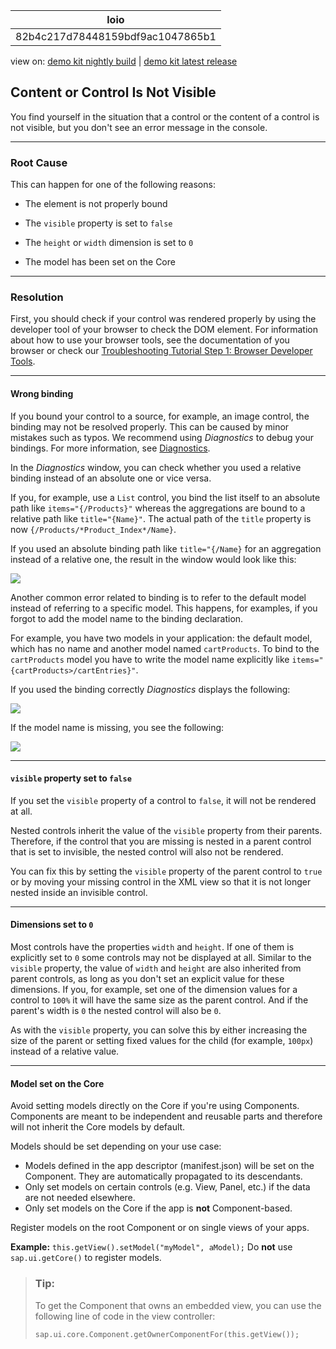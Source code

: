 <!-- copy82b4c217d78448159bdf9ac1047865b1 -->

| loio |
| -----|
| 82b4c217d78448159bdf9ac1047865b1 |

<div id="loio">

view on: [demo kit nightly build](https://openui5nightly.hana.ondemand.com/#/topic/82b4c217d78448159bdf9ac1047865b1) | [demo kit latest release](https://openui5.hana.ondemand.com/#/topic/82b4c217d78448159bdf9ac1047865b1)</div>

## Content or Control Is Not Visible

You find yourself in the situation that a control or the content of a control is not visible, but you don't see an error message in the console.

***

<a name="copy82b4c217d78448159bdf9ac1047865b1__section_mng_k2v_tz"/>

### Root Cause

This can happen for one of the following reasons:

-   The element is not properly bound

-   The `visible` property is set to `false`

-   The `height` or `width` dimension is set to `0`

-   The model has been set on the Core


***

<a name="copy82b4c217d78448159bdf9ac1047865b1__section_edr_n2v_tz"/>

### Resolution

First, you should check if your control was rendered properly by using the developer tool of your browser to check the DOM element. For information about how to use your browser tools, see the documentation of you browser or check our [Troubleshooting Tutorial Step 1: Browser Developer Tools](Step_1_Browser_Developer_Tools_eadd60a.md).

***

#### Wrong binding

If you bound your control to a source, for example, an image control, the binding may not be resolved properly. This can be caused by minor mistakes such as typos. We recommend using *Diagnostics* to debug your bindings. For more information, see [Diagnostics](Diagnostics_6ec18e8.md#loio6ec18e80b0ce47f290bc2645b0cc86e6).

In the *Diagnostics* window, you can check whether you used a relative binding instead of an absolute one or vice versa.

If you, for example, use a `List` control, you bind the list itself to an absolute path like `items="{/Products}"` whereas the aggregations are bound to a relative path like `title="{Name}"`. The actual path of the `title` property is now `{/Products/*Product_Index*/Name}`.

If you used an absolute binding path like `title="{/Name}` for an aggregation instead of a relative one, the result in the window would look like this:

 ![](loiof0e02a0a95274e96a374b560e746a3b1_LowRes.png) 

Another common error related to binding is to refer to the default model instead of referring to a specific model. This happens, for examples, if you forgot to add the model name to the binding declaration.

For example, you have two models in your application: the default model, which has no name and another model named `cartProducts`. To bind to the `cartProducts` model you have to write the model name explicitly like `items="{cartProducts>/cartEntries}"`.

If you used the binding correctly *Diagnostics* displays the following:

 ![](loioea9ef43eca8e480f9f9a591836ee6242_LowRes.png) 

If the model name is missing, you see the following:

 ![](loio6cd1eebf1af24a39afb9c11f0dec39a3_LowRes.png) 

***

#### `visible` property set to `false`

If you set the `visible` property of a control to `false`, it will not be rendered at all.

Nested controls inherit the value of the `visible` property from their parents. Therefore, if the control that you are missing is nested in a parent control that is set to invisible, the nested control will also not be rendered.

You can fix this by setting the `visible` property of the parent control to `true` or by moving your missing control in the XML view so that it is not longer nested inside an invisible control.

***

#### Dimensions set to `0`

Most controls have the properties `width` and `height`. If one of them is explicitly set to `0` some controls may not be displayed at all. Similar to the `visible` property, the value of `width` and `height` are also inherited from parent controls, as long as you don't set an explicit value for these dimensions. If you, for example, set one of the dimension values for a control to `100%` it will have the same size as the parent control. And if the parent's width is `0` the nested control will also be `0`.

As with the `visible` property, you can solve this by either increasing the size of the parent or setting fixed values for the child \(for example, `100px`\) instead of a relative value.

***

#### Model set on the Core

Avoid setting models directly on the Core if you're using Components. Components are meant to be independent and reusable parts and therefore will not inherit the Core models by default.

Models should be set depending on your use case:

-   Models defined in the app descriptor \(manifest.json\) will be set on the Component. They are automatically propagated to its descendants.
-   Only set models on certain controls \(e.g. View, Panel, etc.\) if the data are not needed elsewhere.
-   Only set models on the Core if the app is **not** Component-based.

Register models on the root Component or on single views of your apps.

**Example:** `this.getView().setModel("myModel", aModel);` Do **not** use `sap.ui.getCore()` to register models.

> ### Tip:  
> To get the Component that owns an embedded view, you can use the following line of code in the view controller:
> 
> `sap.ui.core.Component.getOwnerComponentFor(this.getView());`

